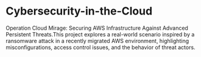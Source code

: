 # Cybersecurity-in-the-Cloud
Operation Cloud Mirage: Securing AWS Infrastructure Against Advanced Persistent Threats.This project explores a real-world scenario inspired by a ransomware attack in a recently migrated AWS environment, highlighting misconfigurations, access control issues, and the behavior of threat actors.
